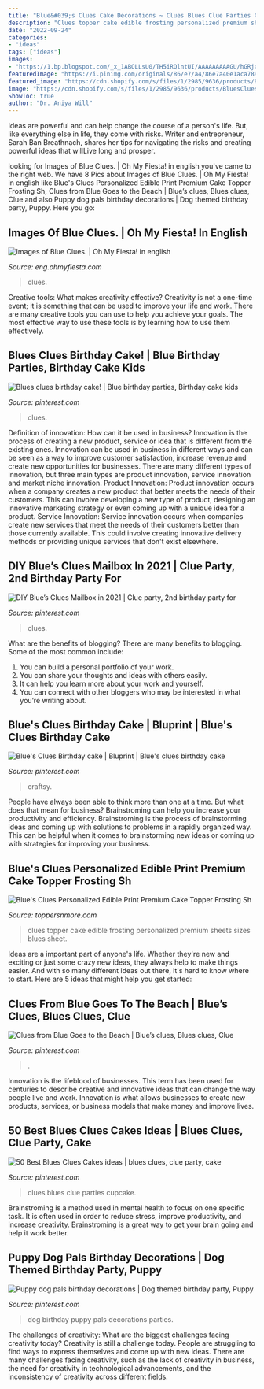 ```yaml
---
title: "Blue&#039;s Clues Cake Decorations ~ Clues Blues Clue Parties Cupcake"
description: "Clues topper cake edible frosting personalized premium sheets sizes blues sheet"
date: "2022-09-24"
categories:
- "ideas"
tags: ["ideas"]
images:
- "https://1.bp.blogspot.com/_x_1ABOLLsU0/TH5iRQlntUI/AAAAAAAAAGU/hGRjaa16pJk/w1200-h630-p-k-no-nu/BC.Blue.036.jpg"
featuredImage: "https://i.pinimg.com/originals/86/e7/a4/86e7a40e1aca789055dcc4ad2548d815.jpg"
featured_image: "https://cdn.shopify.com/s/files/1/2985/9636/products/BluesCluesLivingRoomQuarter_1200x1200.jpg?v=1517948345"
image: "https://cdn.shopify.com/s/files/1/2985/9636/products/BluesCluesLivingRoomQuarter_1200x1200.jpg?v=1517948345"
ShowToc: true
author: "Dr. Aniya Will"
---
```



Ideas are powerful and can help change the course of a person's life. But, like everything else in life, they come with risks. Writer and entrepreneur, Sarah Ban Breathnach, shares her tips for navigating the risks and creating powerful ideas that willLive long and prosper.

	

		
looking for Images of Blue Clues. | Oh My Fiesta! in english you've came to the right web. We have 8 Pics about Images of Blue Clues. | Oh My Fiesta! in english like Blue&#039;s Clues Personalized Edible Print Premium Cake Topper Frosting Sh, Clues from Blue Goes to the Beach | Blue’s clues, Blues clues, Clue and also Puppy dog pals birthday decorations | Dog themed birthday party, Puppy. Here you go:
		
    
## Images Of Blue Clues. | Oh My Fiesta! In English

<img loading=lazy src="https://1.bp.blogspot.com/_x_1ABOLLsU0/TH5iRQlntUI/AAAAAAAAAGU/hGRjaa16pJk/w1200-h630-p-k-no-nu/BC.Blue.036.jpg" onerror="this.onerror=null;this.src='https://tse3.mm.bing.net/th?id=OIP.Mp5xBEon0et4IOxO38_50QHaD4&amp;pid=15.1';" alt="Images of Blue Clues. | Oh My Fiesta! in english">

_Source: eng.ohmyfiesta.com_

>clues. 

	

Creative tools: What makes creativity effective?
Creativity is not a one-time event; it is something that can be used to improve your life and work. There are many creative tools you can use to help you achieve your goals. The most effective way to use these tools is by learning how to use them effectively.

    
## Blues Clues Birthday Cake! | Blue Birthday Parties, Birthday Cake Kids

<img loading=lazy src="https://i.pinimg.com/736x/04/7e/6d/047e6d3f8fdba87b6635c0242666a84b.jpg" onerror="this.onerror=null;this.src='https://tse1.mm.bing.net/th?id=OIP.eP88incEyepFqPtTh1RJEgHaMY&amp;pid=15.1';" alt="Blues clues birthday cake! | Blue birthday parties, Birthday cake kids">

_Source: pinterest.com_

>clues. 

	

Definition of innovation: How can it be used in business?
Innovation is the process of creating a new product, service or idea that is different from the existing ones. Innovation can be used in business in different ways and can be seen as a way to improve customer satisfaction, increase revenue and create new opportunities for businesses. There are many different types of innovation, but three main types are product innovation, service innovation and market niche innovation. Product Innovation: Product innovation occurs when a company creates a new product that better meets the needs of their customers. This can involve developing a new type of product, designing an innovative marketing strategy or even coming up with a unique idea for a product. Service Innovation: Service innovation occurs when companies create new services that meet the needs of their customers better than those currently available. This could involve creating innovative delivery methods or providing unique services that don't exist elsewhere.

    
## DIY Blue’s Clues Mailbox In 2021 | Clue Party, 2nd Birthday Party For

<img loading=lazy src="https://i.pinimg.com/736x/b1/53/a3/b153a367e71c2840485c3efeb174f19a.jpg" onerror="this.onerror=null;this.src='https://tse1.mm.bing.net/th?id=OIP.5p0__Cc5iVHuesWBP6nZpQHaJ3&amp;pid=15.1';" alt="DIY Blue’s Clues Mailbox in 2021 | Clue party, 2nd birthday party for">

_Source: pinterest.com_

>clues. 

	

What are the benefits of blogging?
There are many benefits to blogging. Some of the most common include: 
1. You can build a personal portfolio of your work. 
2. You can share your thoughts and ideas with others easily. 
3. It can help you learn more about your work and yourself. 
4. You can connect with other bloggers who may be interested in what you’re writing about. 

    
## Blue&#039;s Clues Birthday Cake | Bluprint | Blue&#039;s Clues Birthday Cake

<img loading=lazy src="https://i.pinimg.com/736x/a9/68/6e/a9686e3c28f70ad3418ba86100d7b4a8.jpg" onerror="this.onerror=null;this.src='https://tse1.mm.bing.net/th?id=OIP.2aJaVoh7iu5A7P7t-uxVTAHaMS&amp;pid=15.1';" alt="Blue&#039;s Clues Birthday cake | Bluprint | Blue&#039;s clues birthday cake">

_Source: pinterest.com_

>craftsy. 

	

People have always been able to think more than one at a time. But what does that mean for business? Brainstroming can help you increase your productivity and efficiency. Brainstroming is the process of brainstorming ideas and coming up with solutions to problems in a rapidly organized way. This can be helpful when it comes to brainstorming new ideas or coming up with strategies for improving your business.

    
## Blue&#039;s Clues Personalized Edible Print Premium Cake Topper Frosting Sh

<img loading=lazy src="https://cdn.shopify.com/s/files/1/2985/9636/products/BluesCluesLivingRoomQuarter_1200x1200.jpg?v=1517948345" onerror="this.onerror=null;this.src='https://tse1.mm.bing.net/th?id=OIP._Qpa4C8m4NVMkkAx1o49ygHaFu&amp;pid=15.1';" alt="Blue&#039;s Clues Personalized Edible Print Premium Cake Topper Frosting Sh">

_Source: toppersnmore.com_

>clues topper cake edible frosting personalized premium sheets sizes blues sheet. 

	

Ideas are a important part of anyone's life. Whether they're new and exciting or just some crazy new ideas, they always help to make things easier. And with so many different ideas out there, it's hard to know where to start. Here are 5 ideas that might help you get started: 

    
## Clues From Blue Goes To The Beach | Blue’s Clues, Blues Clues, Clue

<img loading=lazy src="https://i.pinimg.com/736x/29/92/bb/2992bb251dcb0de08d841a32ac3a51b5.jpg" onerror="this.onerror=null;this.src='https://tse3.mm.bing.net/th?id=OIP.bUCla9TQIRNq2kmNctsLqAHaGC&amp;pid=15.1';" alt="Clues from Blue Goes to the Beach | Blue’s clues, Blues clues, Clue">

_Source: pinterest.com_

>. 

	

Innovation is the lifeblood of businesses. This term has been used for centuries to describe creative and innovative ideas that can change the way people live and work. Innovation is what allows businesses to create new products, services, or business models that make money and improve lives.

    
## 50 Best Blues Clues Cakes Ideas | Blues Clues, Clue Party, Cake

<img loading=lazy src="https://i.pinimg.com/474x/ab/84/f2/ab84f2a664bd8b0ccb8648b8f895812f--blues-clues-rd-birthday.jpg" onerror="this.onerror=null;this.src='https://tse4.mm.bing.net/th?id=OIP.IkipIuSlRjV7gxW76xIlVAAAAA&amp;pid=15.1';" alt="50 Best Blues Clues Cakes ideas | blues clues, clue party, cake">

_Source: pinterest.com_

>clues blues clue parties cupcake. 

	

Brainstroming is a method used in mental health to focus on one specific task. It is often used in order to reduce stress, improve productivity, and increase creativity. Brainstroming is a great way to get your brain going and help it work better.

    
## Puppy Dog Pals Birthday Decorations | Dog Themed Birthday Party, Puppy

<img loading=lazy src="https://i.pinimg.com/originals/86/e7/a4/86e7a40e1aca789055dcc4ad2548d815.jpg" onerror="this.onerror=null;this.src='https://tse4.mm.bing.net/th?id=OIP.WNy4ASQZvZvwadLM2pGbFwHaJ4&amp;pid=15.1';" alt="Puppy dog pals birthday decorations | Dog themed birthday party, Puppy">

_Source: pinterest.com_

>dog birthday puppy pals decorations parties. 

	

The challenges of creativity: What are the biggest challenges facing creativity today?
Creativity is still a challenge today. People are struggling to find ways to express themselves and come up with new ideas. There are many challenges facing creativity, such as the lack of creativity in business, the need for creativity in technological advancements, and the inconsistency of creativity across different fields.

